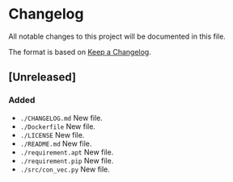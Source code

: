 # Changelog

All notable changes to this project will be documented in this file.

The format is based on [Keep a Changelog](https://keepachangelog.com/en/1.1.0).

## [Unreleased]

### Added

- `./CHANGELOG.md`      New file.
- `./Dockerfile`        New file.		
- `./LICENSE`           New file.
- `./README.md`         New file.
- `./requirement.apt`   New file.
- `./requirement.pip`   New file.
- `./src/con_vec.py`    New file.
